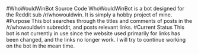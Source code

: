 #WhoWouldWinBot Source Code
WhoWouldWinBot is a bot designed for the Reddit sub /r/whowouldwin. It is simply a hobby project of mine.
#Purpose
This bot searches through the titles and comments of posts in the /r/whowouldwin subreddit, and posts relevant links.
#Current Status
This bot is not currently in use since the website used primarily for links has been changed, and the links no longer work. I will try to continue working on the bot in the mean time.